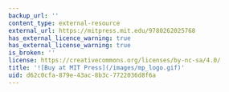 ```yaml
---
backup_url: ''
content_type: external-resource
external_url: https://mitpress.mit.edu/9780262025768
has_external_licence_warning: true
has_external_license_warning: true
is_broken: ''
license: https://creativecommons.org/licenses/by-nc-sa/4.0/
title: '![Buy at MIT Press](/images/mp_logo.gif)'
uid: d62c0cfa-879e-43ac-8b3c-7722036d8f6a
---
```

